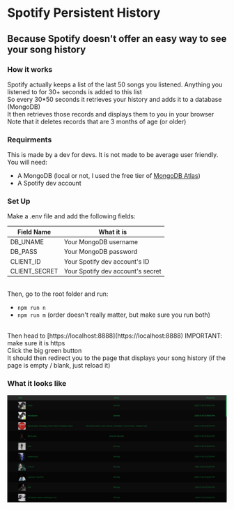 # Spotify Persistent History
## Because Spotify doesn't offer an easy way to see your song history

### How it works
Spotify actually keeps a list of the last 50 songs you listened. Anything you listened to for 30+ seconds is added to this list<br>
So every 30\*50 seconds it retrieves your history and adds it to a database (MongoDB)<br>
It then retrieves those records and displays them to you in your browser<br>
Note that it deletes records that are 3 months of age (or older)

### Requirments
This is made by a dev for devs. It is not made to be average user friendly. <br>
You will need:

- A MongoDB (local or not, I used the free tier of [MongoDB Atlas](https://www.mongodb.com/cloud/atlas))
- A Spotify dev account

### Set Up
Make a .env file and add the following fields:

| Field Name     | What it is                        |
|--------------|------------------------------|
| DB_UNAME  	 | Your MongoDB username             |
| DB_PASS		 | Your MongoDB password             |
| CLIENT_ID	     | Your Spotify dev account's ID     |
| CLIENT_SECRET  | Your Spotify dev account's secret |

<br>
Then, go to the root folder and run:

- `npm run n`
- `npm run m` (order doesn't really matter, but make sure you run both)
<br>
Then head to [https://localhost:8888](https://localhost:8888) IMPORTANT: make sure it is https<br>
Click the big green button<br>
It should then redirect you to the page that displays your song history (if the page is empty / blank, just reload it)

### What it looks like
![GUI Example](./example.png)